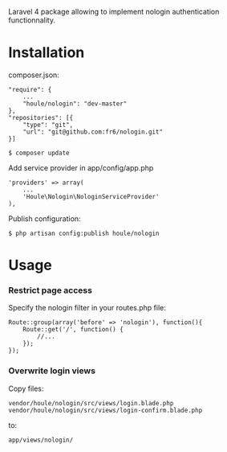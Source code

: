 Laravel 4 package allowing to implement nologin authentication functionnality.

# Installation

composer.json:

	"require": {
		...
		"houle/nologin": "dev-master"
	},
	"repositories": [{
        "type": "git",
        "url": "git@github.com:fr6/nologin.git"
    }]

    $ composer update

Add service provider in app/config/app.php

	'providers' => array(
		...
		'Houle\Nologin\NologinServiceProvider'
	),

Publish configuration:

	$ php artisan config:publish houle/nologin

# Usage

### Restrict page access

Specify the nologin filter in your routes.php file:

	Route::group(array('before' => 'nologin'), function(){
		Route::get('/', function() {
			//...
		});	
	});

### Overwrite login views 

Copy files:

	vendor/houle/nologin/src/views/login.blade.php
	vendor/houle/nologin/src/views/login-confirm.blade.php

to:

	app/views/nologin/
